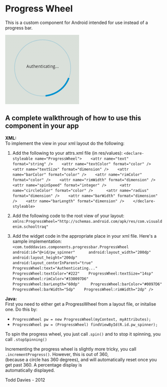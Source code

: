 Progress Wheel
=============

This is a custom component for Android intended for use instead of a progress bar.

![Sample Image](sample_image.png "An example implementation")

A complete walkthrough of how to use this component in your app
-------------

**XML:**   
To implement the view in your xml layout do the following:

1. Add the following to your attrs.xml file (in res/values):
`<declare-styleable name="ProgressWheel">   
	<attr name="text" format="string" />   
	<attr name="textColor" format="color" />   
	<attr name="textSize" format="dimension" />   
	<attr name="barColor" format="color" />   
	<attr name="rimColor" format="color" />   
	<attr name="rimWidth" format="dimension" />   
	<attr name="spinSpeed" format="integer" />     
	<attr name="circleColor" format="color" />     
	<attr name="radius" format="dimension" />   
	<attr name="barWidth" format="dimension" />   
	<attr name="barLength" format="dimension" />   
</declare-styleable>`

2. Add the following code to the root view of your layout:
`xmlns:ProgressWheel="http://schemas.android.com/apk/res/com.visualdenim.schooltraq"`

3. Add the widget code in the appropriate place in your xml file. Here's a sample implementation:
`<com.todddavies.components.progressbar.ProgressWheel   
    android:id="@+id/pw_spinner"     
    android:layout_width="200dp"    
    android:layout_height="200dp"   
    android:layout_centerInParent="true"   
    ProgressWheel:text="Authenticating..."    
    ProgressWheel:textColor="#222"   
    ProgressWheel:textSize="14sp"   
    ProgressWheel:rimColor="#330097D6"   
    ProgressWheel:barLength="60dp"    
    ProgressWheel:barColor="#0097D6"   
    ProgressWheel:barWidth="5dp"   
    ProgressWheel:rimWidth="2dp" />`   
	
**Java:**   
First you need to either get a ProgressWheel from a layout file, or initalise one. Do this by:

-  `ProgressWheel pw = new ProgressWheel(myContext, myAttributes);`
-  `ProgressWheel pw = (ProgressWheel) findViewById(R.id.pw_spinner);`

To spin the progress wheel, you just call .`spin()` and to stop it spinning, you call `.stopSpinning()`

Incrementing the progress wheel is slightly more tricky, you call `.incrementProgress()`. However, this is out of 360,  
(because a circle has 360 degrees), and will automatically reset once you get past 360. A percentage display is   
automatically displayed.

Todd Davies - 2012